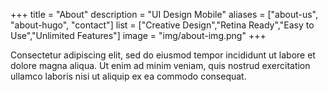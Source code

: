 +++
title = "About"
description = "UI Design Mobile"
aliases = ["about-us", "about-hugo", "contact"]
list = ["Creative Design","Retina Ready","Easy to Use","Unlimited Features"]
image = "img/about-img.png"
+++

Consectetur adipiscing elit, sed do eiusmod tempor incididunt ut labore et dolore magna aliqua. Ut enim ad minim veniam, quis nostrud exercitation ullamco laboris nisi ut aliquip ex ea commodo consequat.
